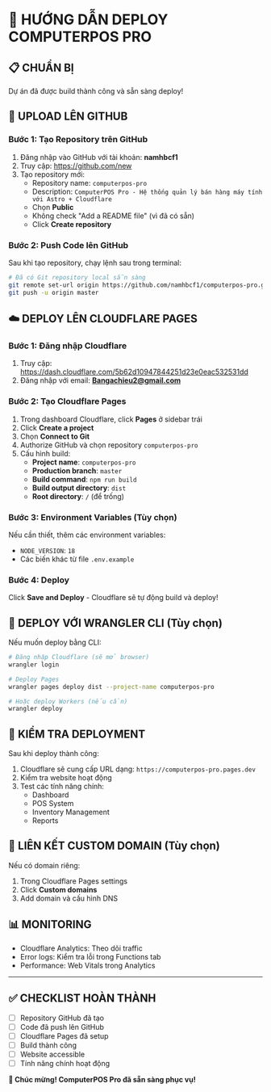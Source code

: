# 🚀 HƯỚNG DẪN DEPLOY COMPUTERPOS PRO

## 📋 CHUẨN BỊ
Dự án đã được build thành công và sẵn sàng deploy!

## 🐙 UPLOAD LÊN GITHUB

### Bước 1: Tạo Repository trên GitHub
1. Đăng nhập vào GitHub với tài khoản: **namhbcf1**
2. Truy cập: https://github.com/new
3. Tạo repository mới:
   - Repository name: `computerpos-pro`
   - Description: `ComputerPOS Pro - Hệ thống quản lý bán hàng máy tính với Astro + Cloudflare`
   - Chọn **Public**
   - Không check "Add a README file" (vì đã có sẵn)
   - Click **Create repository**

### Bước 2: Push Code lên GitHub
Sau khi tạo repository, chạy lệnh sau trong terminal:

```bash
# Đã có Git repository local sẵn sàng
git remote set-url origin https://github.com/namhbcf1/computerpos-pro.git
git push -u origin master
```

## ☁️ DEPLOY LÊN CLOUDFLARE PAGES

### Bước 1: Đăng nhập Cloudflare
1. Truy cập: https://dash.cloudflare.com/5b62d10947844251d23e0eac532531dd
2. Đăng nhập với email: **Bangachieu2@gmail.com**

### Bước 2: Tạo Cloudflare Pages
1. Trong dashboard Cloudflare, click **Pages** ở sidebar trái
2. Click **Create a project**
3. Chọn **Connect to Git**
4. Authorize GitHub và chọn repository `computerpos-pro`
5. Cấu hình build:
   - **Project name**: `computerpos-pro`
   - **Production branch**: `master`
   - **Build command**: `npm run build`
   - **Build output directory**: `dist`
   - **Root directory**: `/` (để trống)

### Bước 3: Environment Variables (Tùy chọn)
Nếu cần thiết, thêm các environment variables:
- `NODE_VERSION`: `18`
- Các biến khác từ file `.env.example`

### Bước 4: Deploy
Click **Save and Deploy** - Cloudflare sẽ tự động build và deploy!

## 🔧 DEPLOY VỚI WRANGLER CLI (Tùy chọn)

Nếu muốn deploy bằng CLI:

```bash
# Đăng nhập Cloudflare (sẽ mở browser)
wrangler login

# Deploy Pages
wrangler pages deploy dist --project-name computerpos-pro

# Hoặc deploy Workers (nếu cần)
wrangler deploy
```

## 📱 KIỂM TRA DEPLOYMENT

Sau khi deploy thành công:
1. Cloudflare sẽ cung cấp URL dạng: `https://computerpos-pro.pages.dev`
2. Kiểm tra website hoạt động
3. Test các tính năng chính:
   - Dashboard
   - POS System
   - Inventory Management
   - Reports

## 🔗 LIÊN KẾT CUSTOM DOMAIN (Tùy chọn)

Nếu có domain riêng:
1. Trong Cloudflare Pages settings
2. Click **Custom domains**
3. Add domain và cấu hình DNS

## 📊 MONITORING

- Cloudflare Analytics: Theo dõi traffic
- Error logs: Kiểm tra lỗi trong Functions tab
- Performance: Web Vitals trong Analytics

---

## ✅ CHECKLIST HOÀN THÀNH

- [ ] Repository GitHub đã tạo
- [ ] Code đã push lên GitHub
- [ ] Cloudflare Pages đã setup
- [ ] Build thành công
- [ ] Website accessible
- [ ] Tính năng chính hoạt động

**🎉 Chúc mừng! ComputerPOS Pro đã sẵn sàng phục vụ!**
